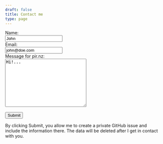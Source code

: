 ```yaml
---
draft: false
title: Contact me
type: page
---
```


<form action="/please/can-i?origin=form" method="post" enctype="multipart/form-data">
  <label for="name">Name:</label><br>
  <input type="text" id="name" name="name" value="John"><br>
  <label for="email">Email:</label><br>
  <input type="email" id="email" name="email" value="john@doe.com" required><br>
  <label for="reason">Message for pir.nz:</label><br>
  <textarea name="reason" id="reason" rows="10" cols="30">Hi!...</textarea>
    <br> <br>
  <input type="submit" value="Submit">
  <p>By clicking Submit, you allow me to create a private GitHub issue and include the information there. The data will be deleted after I get in contact with you.</p>
</form> 

